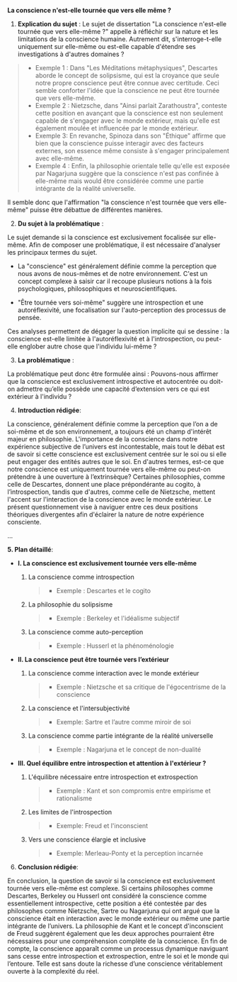 **La conscience n'est-elle tournée que vers elle même ?**

1. **Explication du sujet** :
Le sujet de dissertation "La conscience n'est-elle tournée que vers elle-même ?" appelle à réfléchir sur la nature et les limitations de la conscience humaine. Autrement dit, s'interroge-t-elle uniquement sur elle-même ou est-elle capable d'étendre ses investigations à d'autres domaines ?

> - Exemple 1 : Dans "Les Méditations métaphysiques", Descartes aborde le concept de solipsisme, qui est la croyance que seule notre propre conscience peut être connue avec certitude. Ceci semble conforter l'idée que la conscience ne peut être tournée que vers elle-même.
> - Exemple 2 : Nietzsche, dans "Ainsi parlait Zarathoustra", conteste cette position en avançant que la conscience est non seulement capable de s'engager avec le monde extérieur, mais qu'elle est également moulée et influencée par le monde extérieur.
> - Exemple 3: En revanche, Spinoza dans son "Éthique" affirme que bien que la conscience puisse interagir avec des facteurs externes, son essence même consiste à s'engager principalement avec elle-même. 
> - Exemple 4 : Enfin, la philosophie orientale telle qu'elle est exposée par Nagarjuna suggère que la conscience n'est pas confinée à elle-même mais would être considérée comme une partie intégrante de la réalité universelle. 

Il semble donc que l'affirmation "la conscience n'est tournée que vers elle-même" puisse être débattue de différentes manières.

2. **Du sujet à la problématique** :

Le sujet demande si la conscience est exclusivement focalisée sur elle-même. Afin de composer une problématique, il est nécessaire d'analyser les principaux termes du sujet.

- La "conscience" est généralement définie comme la perception que nous avons de nous-mêmes et de notre environnement. C'est un concept complexe à saisir car il recoupe plusieurs notions à la fois psychologiques, philosophiques et neuroscientifiques.

- "Être tournée vers soi-même" suggère une introspection et une autoréflexivité, une focalisation sur l'auto-perception des processus de pensée.

Ces analyses permettent de dégager la question implicite qui se dessine : la conscience est-elle limitée à l'autoréflexivité et à l'introspection, ou peut-elle englober autre chose que l'individu lui-même ?

3. **La problématique** :

La problématique peut donc être formulée ainsi : Pouvons-nous affirmer que la conscience est exclusivement introspective et autocentrée ou doit-on admettre qu’elle possède une capacité d’extension vers ce qui est extérieur à l'individu ?

4. **Introduction rédigée**: 

La conscience, généralement définie comme la perception que l’on a de soi-même et de son environnement, a toujours été un champ d'intérêt majeur en philosophie. L'importance de la conscience dans notre expérience subjective de l’univers est incontestable, mais tout le débat est de savoir si cette conscience est exclusivement centrée sur le soi ou si elle peut engager des entités autres que le soi. En d'autres termes, est-ce que notre conscience est uniquement tournée vers elle-même ou peut-on prétendre à une ouverture à l’extrinsèque? Certaines philosophies, comme celle de Descartes, donnent une place prépondérante au cogito, à l’introspection, tandis que d'autres, comme celle de Nietzsche, mettent l'accent sur l'interaction de la conscience avec le monde extérieur. Le présent questionnement vise à naviguer entre ces deux positions théoriques divergentes afin d'éclairer la nature de notre expérience consciente.

...

**5. Plan détaillé**:

* **I. La conscience est exclusivement tournée vers elle-même**

    1. La conscience comme introspection
          > - Exemple : Descartes et le cogito
    2.  La philosophie du solipsisme
          > - Exemple : Berkeley et l'idéalisme subjectif
    3.  La conscience comme auto-perception
          > - Exemple : Husserl et la phénoménologie

* **II. La conscience peut être tournée vers l’extérieur**

    1. La conscience comme interaction avec le monde extérieur
          > - Exemple : Nietzsche et sa critique de l'égocentrisme de la conscience
    2.  La conscience et l'intersubjectivité
          > - Exemple: Sartre et l’autre comme miroir de soi
    3.  La conscience comme partie intégrante de la réalité universelle
          > - Exemple : Nagarjuna et le concept de non-dualité

* **III. Quel équilibre entre introspection et attention à l'extérieur ?**

    1. L'équilibre nécessaire entre introspection et extrospection
          > - Exemple : Kant et son compromis entre empirisme et rationalisme
    2.  Les limites de l'introspection
          > - Exemple: Freud et l'inconscient 
    3.  Vers une conscience élargie et inclusive
          > - Exemple: Merleau-Ponty et la perception incarnée

6. **Conclusion rédigée**: 

En conclusion, la question de savoir si la conscience est exclusivement tournée vers elle-même est complexe. Si certains philosophes comme Descartes, Berkeley ou Husserl ont considéré la conscience comme essentiellement introspective, cette position a été contestée par des philosophes comme Nietzsche, Sartre ou Nagarjuna qui ont argué que la conscience était en interaction avec le monde extérieur ou même une partie intégrante de l’univers. La philosophie de Kant et le concept d'inconscient de Freud suggèrent également que les deux approches pourraient être nécessaires pour une compréhension complète de la conscience. En fin de compte, la conscience apparaît comme un processus dynamique naviguant sans cesse entre introspection et extrospection, entre le soi et le monde qui l’entoure. Telle est sans doute la richesse d’une conscience véritablement ouverte à la complexité du réel.
